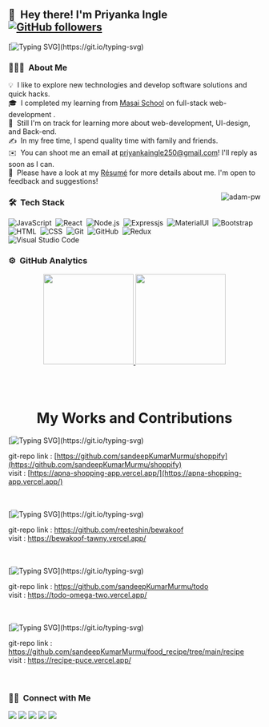 ## 👋 &nbsp;Hey there! I'm Priyanka Ingle [![GitHub followers](https://github.com/priyanka1565?tab=followers)](https://github.com/priyanka1565?tab=followers)

[![Typing SVG](https://readme-typing-svg.herokuapp.com?font=Architects+Daughter&color=7AF79A&size=20&lines=An+Enthusiastic+!+!+!;An+Aspiring+!+!+!;and+A+work+oriented;Full+stack+Web+Developer...;And+a+proud+Indian;)](https://git.io/typing-svg)


### 👨🏻‍💻 &nbsp;About Me

💡 &nbsp;I like to explore new technologies and develop software solutions and quick hacks.\
🎓 &nbsp;I completed my learning from [Masai School](https://www.masaischool.com/) on full-stack web-development .\
🌱 &nbsp;Still I'm on track for learning more about web-development, UI-design, and Back-end.\
✍️ &nbsp;In my free time, I spend quality time with family and friends.\
✉️ &nbsp;You can shoot me an email at priyankaingle250@gmail.com! I'll reply as soon as I can.\
📄 &nbsp;Please have a look at my [Résumé](https://drive.google.com/file/d/13udb-5mGQFagtdgAykN53TY7a-OqrvOB/view?usp=sharing) for more details about me. I'm open to feedback and suggestions!

<p><img align="right" src="https://github.com/Adam-pw/Adam-pw/blob/main/animation_500_kxa883sd.gif" alt="adam-pw" /></p>

### 🛠 &nbsp;Tech Stack
![JavaScript](https://img.shields.io/badge/-JavaScript-05122A?style=flat&logo=javascript)&nbsp;
![React](https://img.shields.io/badge/-React-05122A?style=flat&logo=react)&nbsp;
![Node.js](https://img.shields.io/badge/-Node.js-05122A?style=flat&logo=node.js)&nbsp;
![Expressjs](https://img.shields.io/badge/-Expressjs-05122A?style=flat&logoColor=092E20)&nbsp;
![MaterialUI](https://img.shields.io/badge/-MaterialUI-05122A?style=flat&logoColor=092E20)&nbsp;
![Bootstrap](https://img.shields.io/badge/-Bootstrap-05122A?style=flat&logo=bootstrap&logoColor=563D7C)\
![HTML](https://img.shields.io/badge/-HTML-05122A?style=flat&logo=HTML5)&nbsp;
![CSS](https://img.shields.io/badge/-CSS-05122A?style=flat&logo=CSS3&logoColor=1572B6)&nbsp;
![Git](https://img.shields.io/badge/-Git-05122A?style=flat&logo=git)&nbsp;
![GitHub](https://img.shields.io/badge/-GitHub-05122A?style=flat&logo=github)&nbsp;
![Redux](https://img.shields.io/badge/-Redux-05122A?style=flat&logo=redux)\
![Visual Studio Code](https://img.shields.io/badge/-Visual%20Studio%20Code-05122A?style=flat&logo=visual-studio-code&logoColor=007ACC)&nbsp;

### ⚙️ &nbsp;GitHub Analytics

<p align="center">
<a href="https://github.com/AVS1508">
  <img height="180em" src="https://github-readme-stats-eight-theta.vercel.app/api?username=priyanka1565&show_icons=true&theme=algolia&include_all_commits=true&count_private=true"/>
  <img height="180em" src="https://github-readme-stats-eight-theta.vercel.app/api/top-langs/?username=priyanka1565&layout=compact&langs_count=8&theme=algolia"/>
</a>
</p>

<br/>
<br/>
  <h1 align="center">My Works and Contributions</h1>
  
  [![Typing SVG](https://readme-typing-svg.herokuapp.com?font=Roboto&color=0AA798&size=30&lines=Hubstop;)](https://git.io/typing-svg)

git-repo link : [https://github.com/sandeepKumarMurmu/shoppify](https://github.com/sandeepKumarMurmu/shoppify)
    <br/>
visit : [https://apna-shopping-app.vercel.app/](https://apna-shopping-app.vercel.app/)
<br/>
<br/>
<br/>


  [![Typing SVG](https://readme-typing-svg.herokuapp.com?font=Roboto&color=0AA798&size=30&lines=bewkoof.com;)](https://git.io/typing-svg)

git-repo link : https://github.com/reeteshin/bewakoof
<br/>
visit : https://bewakoof-tawny.vercel.app/
<br/>
  <br/>
  <br/>
  
   [![Typing SVG](https://readme-typing-svg.herokuapp.com?font=Roboto&color=0AA798&size=30&lines=Todo+App;)](https://git.io/typing-svg)

git-repo link : https://github.com/sandeepKumarMurmu/todo
  <br/>
visit : https://todo-omega-two.vercel.app/
<br/>
  <br/>
  <br/>
  
   [![Typing SVG](https://readme-typing-svg.herokuapp.com?font=Roboto&color=0AA798&size=30&lines=Recipe+App;)](https://git.io/typing-svg)

git-repo link : https://github.com/sandeepKumarMurmu/food_recipe/tree/main/recipe
  <br/>
visit : https://recipe-puce.vercel.app/
<br/>
<br/>
<br/>

### 🤝🏻 &nbsp;Connect with Me

<p align="center">

<a href="https://www.linkedin.com/in/sandeep-kumar-murmu-0567181a9/"><img src="https://img.shields.io/badge/-Sandeep%20Kumar%20Murmu-0077B5?style=flat&logo=Linkedin&logoColor=white"/></a>
<a href="mailto:sandeep.16murmu@gmail.com"><img src="https://img.shields.io/badge/-sandeep.16murmu@gmail.com-D14836?style=flat&logo=Gmail&logoColor=white"/></a>
<a href="#"><img src="https://img.shields.io/badge/-S.K.Murmu-1769FF?style=flat&logo=Telegram&logoColor=white"/></a>
<a href="https://www.instagram.com/sandeep.16murmu/"><img src="https://img.shields.io/badge/-sandeep.16murmu-E4405F?style=flat&logo=Instagram&logoColor=white"/></a>
<a href="https://www.facebook.com/profile.php?id=100005318865729"><img src="https://img.shields.io/badge/-Sandeep%20Kumar%20Murmu-1877F2?style=flat&logo=Facebook&logoColor=white"/></a>


</p>
